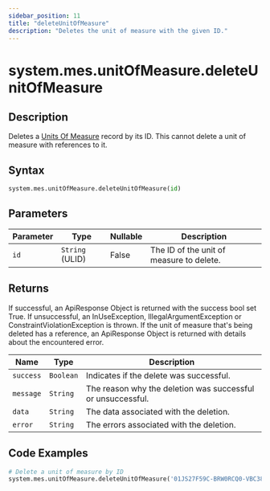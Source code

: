 ```yaml
---
sidebar_position: 11
title: "deleteUnitOfMeasure"
description: "Deletes the unit of measure with the given ID."
---
```


# system.mes.unitOfMeasure.deleteUnitOfMeasure

## Description

Deletes a [Units Of Measure](../../data-model/utility-models/unit-of-measure-model/unit-of-measure) record by its ID.
This cannot delete a unit of measure with references to it.

## Syntax

```python
system.mes.unitOfMeasure.deleteUnitOfMeasure(id)
```

## Parameters

| Parameter | Type            | Nullable | Description                              |
|-----------|-----------------|----------|------------------------------------------|
| `id`      | `String` (ULID) | False    | The ID of the unit of measure to delete. |

## Returns

If successful, an ApiResponse Object is returned with the success bool set True. If unsuccessful, an InUseException, IllegalArgumentException or ConstraintViolationException is thrown.
If the unit of measure that's being deleted has a reference, an ApiResponse Object is returned with details about the encountered error.

| Name      | Type      | Description                                                 |
|-----------|-----------|-------------------------------------------------------------|
| `success` | `Boolean` | Indicates if the delete was successful.                     |
| `message` | `String`  | The reason why the deletion was successful or unsuccessful. |
| `data`    | `String`  | The data associated with the deletion.                      |
| `error`   | `String`  | The errors associated with the deletion.                    |

## Code Examples

```python
# Delete a unit of measure by ID
system.mes.unitOfMeasure.deleteUnitOfMeasure('01JS27F59C-BRW0RCQ0-VBC38S4K')
```
